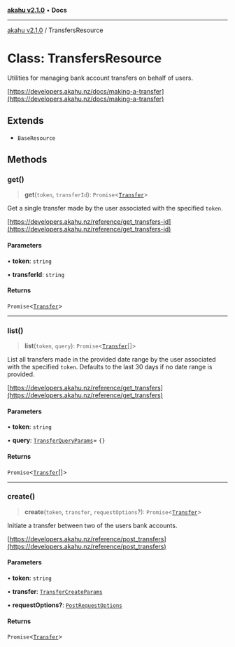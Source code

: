 [**akahu v2.1.0**](../README.md) • **Docs**

***

[akahu v2.1.0](../README.md) / TransfersResource

# Class: TransfersResource

Utilities for managing bank account transfers on behalf of users.

[https://developers.akahu.nz/docs/making-a-transfer](https://developers.akahu.nz/docs/making-a-transfer)

## Extends

- `BaseResource`

## Methods

### get()

> **get**(`token`, `transferId`): `Promise`\<[`Transfer`](../type-aliases/Transfer.md)\>

Get a single transfer made by the user associated with the specified `token`.

[https://developers.akahu.nz/reference/get_transfers-id](https://developers.akahu.nz/reference/get_transfers-id)

#### Parameters

• **token**: `string`

• **transferId**: `string`

#### Returns

`Promise`\<[`Transfer`](../type-aliases/Transfer.md)\>

***

### list()

> **list**(`token`, `query`): `Promise`\<[`Transfer`](../type-aliases/Transfer.md)[]\>

List all transfers made in the provided date range by the user associated
with the specified `token`. Defaults to the last 30 days if no date range
is provided.

[https://developers.akahu.nz/reference/get_transfers](https://developers.akahu.nz/reference/get_transfers)

#### Parameters

• **token**: `string`

• **query**: [`TransferQueryParams`](../type-aliases/TransferQueryParams.md)= `{}`

#### Returns

`Promise`\<[`Transfer`](../type-aliases/Transfer.md)[]\>

***

### create()

> **create**(`token`, `transfer`, `requestOptions`?): `Promise`\<[`Transfer`](../type-aliases/Transfer.md)\>

Initiate a transfer between two of the users bank accounts.

[https://developers.akahu.nz/reference/post_transfers](https://developers.akahu.nz/reference/post_transfers)

#### Parameters

• **token**: `string`

• **transfer**: [`TransferCreateParams`](../type-aliases/TransferCreateParams.md)

• **requestOptions?**: [`PostRequestOptions`](../type-aliases/PostRequestOptions.md)

#### Returns

`Promise`\<[`Transfer`](../type-aliases/Transfer.md)\>
